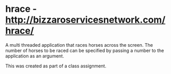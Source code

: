 # hrace - http://bizzaroservicesnetwork.com/hrace/

A multi threaded application that races horses across the screen.  The number of horses to be raced can be specified by passing a number to the application as an argument.

This was created as part of a class assignment.
